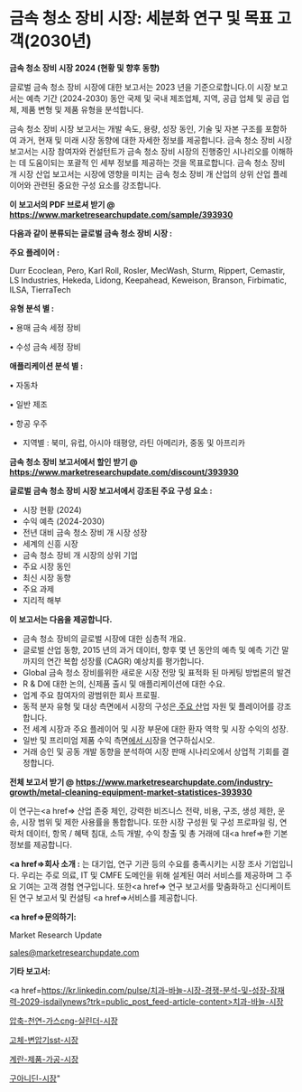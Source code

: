 # 금속 청소 장비 시장: 세분화 연구 및 목표 고객(2030년)

<strong>금속 청소 장비 시장 2024 (현황 및 향후 동향)</strong>

글로벌 금속 청소 장비 시장에 대한 보고서는 2023 년을 기준으로합니다.이 시장 보고서는 예측 기간 (2024-2030) 동안 국제 및 국내 제조업체, 지역, 공급 업체 및 공급 업체, 제품 변형 및 제품 유형을 분석합니다.

금속 청소 장비 시장 보고서는 개발 속도, 용량, 성장 동인, 기술 및 자본 구조를 포함하여 과거, 현재 및 미래 시장 동향에 대한 자세한 정보를 제공합니다. 금속 청소 장비 시장 보고서는 시장 참여자와 컨설턴트가 금속 청소 장비 시장의 진행중인 시나리오를 이해하는 데 도움이되는 포괄적 인 세부 정보를 제공하는 것을 목표로합니다. 금속 청소 장비 개 시장 산업 보고서는 시장에 영향을 미치는 금속 청소 장비 개 산업의 상위 산업 플레이어와 관련된 중요한 구성 요소를 강조합니다.



<strong>이 보고서의 PDF 브로셔 받기 @ <a href=https://www.marketresearchupdate.com/sample/393930>https://www.marketresearchupdate.com/sample/393930</a></strong>



<strong>다음과 같이 분류되는 글로벌 금속 청소 장비 시장 :</strong>



<strong>주요 플레이어 :</strong>

Durr Ecoclean, Pero, Karl Roll, Rosler, MecWash, Sturm, Rippert, Cemastir, LS Industries, Hekeda, Lidong, Keepahead, Keweison, Branson, Firbimatic, ILSA, TierraTech



<strong>유형 분석 별 :</strong>

• 용매 금속 세정 장비

• 수성 금속 세정 장비



<strong>애플리케이션 분석 별 :</strong>

• 자동차

• 일반 제조

• 항공 우주

<ul>
  <li>지역별 : 북미, 유럽, 아시아 태평양, 라틴 아메리카, 중동 및 아프리카</li>
</ul>


<strong>금속 청소 장비 보고서에서 할인 받기 @ <a href=https://www.marketresearchupdate.com/discount/393930>https://www.marketresearchupdate.com/discount/393930</a></strong>



<strong>글로벌 금속 청소 장비 시장 보고서에서 강조된 주요 구성 요소 :</strong>
<ul>
  <li>시장 현황 (2024)</li>
  <li>수익 예측 (2024-2030)</li>
  <li>전년 대비 금속 청소 장비 개 시장 성장</li>
  <li>세계의 신흥 시장</li>
  <li>금속 청소 장비 개 시장의 상위 기업</li>
  <li>주요 시장 동인</li>
  <li>최신 시장 동향</li>
  <li>주요 과제</li>
  <li>지리적 해부</li>
</ul>


<strong>이 보고서는 다음을 제공합니다.</strong>
<ul>
  <li>금속 청소 장비의 글로벌 시장에 대한 심층적 개요.</li>
  <li>글로벌 산업 동향, 2015 년의 과거 데이터, 향후 몇 년 동안의 예측 및 예측 기간 말까지의 연간 복합 성장률 (CAGR) 예상치를 평가합니다.</li>
  <li>Global 금속 청소 장비를위한 새로운 시장 전망 및 표적화 된 마케팅 방법론의 발견</li>
  <li>R &amp; D에 대한 논의, 신제품 출시 및 애플리케이션에 대한 수요.</li>
  <li>업계 주요 참여자의 광범위한 회사 프로필.</li>
  <li>동적 분자 유형 및 대상 측면에서 시장의 구성은<a href=> 주요 산</a>업 자원 및 플레이어를 강조합니다.</li>
  <li>전 세계 시장과 주요 플레이어 및 시장 부문에 대한 환자 역학 및 시장 수익의 성장.</li>
  <li>일반 및 프리미엄 제품 수익 측면<a href=>에서 시</a>장을 연구하십시오.</li>
  <li>거래 승인 및 공동 개발 동향을 분석하여 시장 판매 시나리오에서 상업적 기회를 결정합니다.</li>
</ul>



<strong>전체 보고서 받기 @ <a href=https://www.marketresearchupdate.com/industry-growth/metal-cleaning-equipment-market-statistices-393930>https://www.marketresearchupdate.com/industry-growth/metal-cleaning-equipment-market-statistices-393930</a></strong>

이 연구는<a href=> 산업 존중</a> 체인, 강력한 비즈니스 전략, 비용, 구조, 생성 제한, 운송, 시장 범위 및 제한 사용률을 통합합니다. 또한 시장 구성원 및 구성 프로파일 링, 연락처 데이터, 항목 / 혜택 침대, 소득 개발, 수익 창출 및 총 거래에 대<a href=>한 기본 </a>정보를 제공합니다.



<strong><a href=>회사 소</a>개 :</strong>
는 대기업, 연구 기관 등의 수요를 충족시키는 시장 조사 기업입니다. 우리는 주로 의료, IT 및 CMFE 도메인을 위해 설계된 여러 서비스를 제공하며 그 주요 기여는 고객 경험 연구입니다. 또한<a href=> 연구 보</a>고서를 맞춤화하고 신디케이트 된 연구 보고서 및 컨설팅 <a href=>서비스</a>를 제공합니다.



<strong><a href=>문의하기:</a></strong>

Market Research Update

sales@marketresearchupdate.com



<strong>기타 보고서:</strong>

<a href=https://kr.linkedin.com/pulse/치과-바늘-시장-경쟁-분석-및-성장-잠재력-2029-isdailynews?trk=public_post_feed-article-content>치과-바늘-시장</a>

<a href=https://www.linkedin.com/pulse/압축-천연-가스cng-실린더-시장-현재-및-미래-성장-2029-survey-spotlight-pro-24-analysis-rtjcf/>압축-천연-가스cng-실린더-시장</a>

<a href=https://www.linkedin.com/pulse/고체-변압기sst-시장-세분화-연구-및-목표-고객2029년-market-matrix-musings-analysis-ss29f/>고체-변압기sst-시장</a>

<a href=https://www.linkedin.com/pulse/계란-제품-가공-시장-현재-및-미래-성장-2029-analytics-avenue-adventures-24-ana-3v6xf/>계란-제품-가공-시장</a>

<a href=https://www.linkedin.com/pulse/구아니딘-시장-규모-및-성장-2023-analytics-alchemy-360-analysis-e89vc/>구아니딘-시장</a>"
